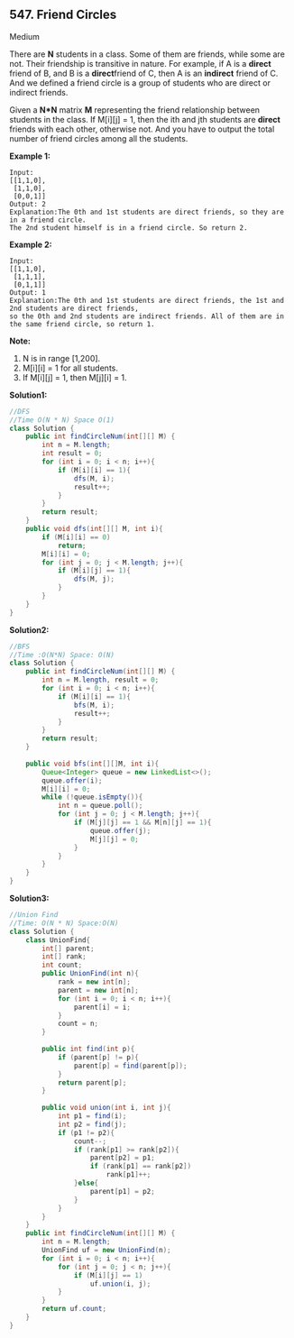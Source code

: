## 547. Friend Circles

Medium

There are **N** students in a class. Some of them are friends, while some are not. Their friendship is transitive in nature. For example, if A is a **direct** friend of B, and B is a **direct**friend of C, then A is an **indirect** friend of C. And we defined a friend circle is a group of students who are direct or indirect friends.

Given a **N\*N** matrix **M** representing the friend relationship between students in the class. If M[i][j] = 1, then the ith and jth students are **direct** friends with each other, otherwise not. And you have to output the total number of friend circles among all the students.

**Example 1:**

```
Input: 
[[1,1,0],
 [1,1,0],
 [0,0,1]]
Output: 2
Explanation:The 0th and 1st students are direct friends, so they are in a friend circle. 
The 2nd student himself is in a friend circle. So return 2.
```



**Example 2:**

```
Input: 
[[1,1,0],
 [1,1,1],
 [0,1,1]]
Output: 1
Explanation:The 0th and 1st students are direct friends, the 1st and 2nd students are direct friends, 
so the 0th and 2nd students are indirect friends. All of them are in the same friend circle, so return 1.
```



**Note:**

1. N is in range [1,200].
2. M[i][i] = 1 for all students.
3. If M[i][j] = 1, then M[j][i] = 1.

**Solution1:**

```java
//DFS
//Time O(N * N) Space O(1)
class Solution {
    public int findCircleNum(int[][] M) {
        int n = M.length;
        int result = 0;
        for (int i = 0; i < n; i++){
            if (M[i][i] == 1){
                dfs(M, i);
                result++;
            }
        }
        return result;
    }
    public void dfs(int[][] M, int i){
        if (M[i][i] == 0)
            return;
        M[i][i] = 0;
        for (int j = 0; j < M.length; j++){
            if (M[i][j] == 1){
                dfs(M, j);
            }
        }
    }
}
```

**Solution2:**

```java
//BFS
//Time :O(N*N) Space: O(N)
class Solution {
    public int findCircleNum(int[][] M) {
        int n = M.length, result = 0;
        for (int i = 0; i < n; i++){
            if (M[i][i] == 1){
                bfs(M, i);
                result++;
            }
        }
        return result;
    }
    
    public void bfs(int[][]M, int i){
        Queue<Integer> queue = new LinkedList<>();
        queue.offer(i);
        M[i][i] = 0;
        while (!queue.isEmpty()){
            int n = queue.poll();
            for (int j = 0; j < M.length; j++){
                if (M[j][j] == 1 && M[n][j] == 1){
                    queue.offer(j);
                    M[j][j] = 0;
                }
            }
        }
    }
}
```

**Solution3:**

```java
//Union Find
//Time: O(N * N) Space:O(N)
class Solution {
    class UnionFind{
        int[] parent;
        int[] rank;
        int count;
        public UnionFind(int n){
            rank = new int[n];
            parent = new int[n];
            for (int i = 0; i < n; i++){
                parent[i] = i;
            }
            count = n;
        }
        
        public int find(int p){
            if (parent[p] != p){
                parent[p] = find(parent[p]);
            }
            return parent[p];
        }
        
        public void union(int i, int j){
            int p1 = find(i);
            int p2 = find(j);
            if (p1 != p2){
                count--;
                if (rank[p1] >= rank[p2]){
                    parent[p2] = p1;
                    if (rank[p1] == rank[p2])
                        rank[p1]++;
                }else{
                    parent[p1] = p2;
                }
            }  
        } 
    }
    public int findCircleNum(int[][] M) {
        int n = M.length;
        UnionFind uf = new UnionFind(n);
        for (int i = 0; i < n; i++){
            for (int j = 0; j < n; j++){
                if (M[i][j] == 1)
                    uf.union(i, j);
            }
        }
        return uf.count;
    }
}
```



